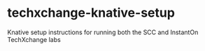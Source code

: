 # techxchange-knative-setup
Knative setup instructions for running both the SCC and InstantOn TechXchange labs
